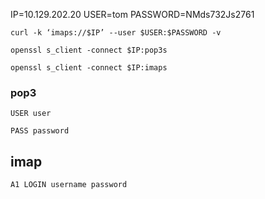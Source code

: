 IP=10.129.202.20
USER=tom
PASSWORD=NMds732Js2761

```
curl -k ‘imaps://$IP’ --user $USER:$PASSWORD -v

openssl s_client -connect $IP:pop3s

openssl s_client -connect $IP:imaps
```

### pop3

```
USER user

PASS password
```

## imap

```
A1 LOGIN username password
```